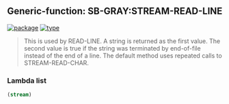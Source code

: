 ## Generic-function: SB-GRAY:STREAM-READ-LINE
[![package](https://img.shields.io/badge/Package-SB--GRAY-5f9ea0.svg?style=social&colorA=999999)](../) [![type](https://img.shields.io/badge/Type-Generic--Function-5f9ea0.svg?style=social&colorA=999999)](../#generic-function) 

> This is used by READ-LINE. A string is returned as the first value. The
> second value is true if the string was terminated by end-of-file
> instead of the end of a line. The default method uses repeated
> calls to STREAM-READ-CHAR.

### Lambda list
```cl
(stream)
```
